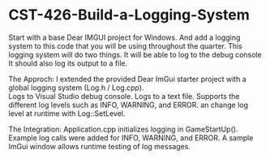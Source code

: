 # CST-426-Build-a-Logging-System
Start with a base Dear IMGUI project for Windows. And add a logging system to this code that you will be using throughout the quarter. This logging system will do two things. It will be able to log to the debug console It should also log its output to a file.

The Approch: 
I extended the provided Dear ImGui starter project with a global logging system (Log.h / Log.cpp).  
Logs to Visual Studio debug console.
Logs to a text file.
Supports the different log levels such as INFO, WARNING, and ERROR.
an change log level at runtime with Log::SetLevel.

The Integration: 
Application.cpp initializes logging in GameStartUp().
Example log calls were added for INFO, WARNING, and ERROR.
A sample ImGui window allows runtime testing of log messages.
